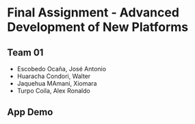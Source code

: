 # Final Assignment - Advanced Development of New Platforms

## Team 01
- Escobedo Ocaña, José Antonio
- Huaracha Condori, Walter
- Jaquehua MAmani, Xiomara
- Turpo Coila, Alex Ronaldo 

## App Demo
